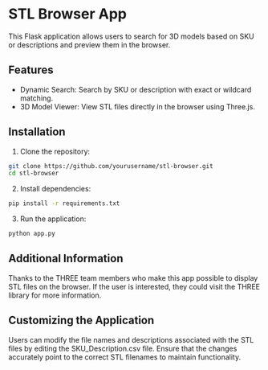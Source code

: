 # STL Browser App

This Flask application allows users to search for 3D models based on SKU or descriptions and preview them in the browser.


## Features

- Dynamic Search: Search by SKU or description with exact or wildcard matching.
- 3D Model Viewer: View STL files directly in the browser using Three.js.


## Installation

1. Clone the repository:
```bash
git clone https://github.com/yourusername/stl-browser.git
cd stl-browser
```

2. Install dependencies:
```bash
pip install -r requirements.txt
```

3. Run the application:
```bash
python app.py
```


## Additional Information

Thanks to the THREE team members who make this app possible to display STL files on the browser. If the user is interested, they could visit the THREE library for more information.


## Customizing the Application

Users can modify the file names and descriptions associated with the STL files by editing the SKU_Description.csv file. Ensure that the changes accurately point to the correct STL filenames to maintain functionality.
